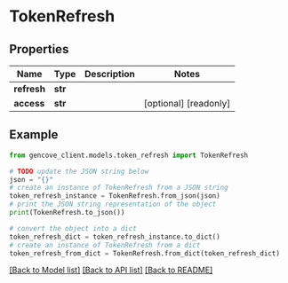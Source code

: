 # TokenRefresh


## Properties

Name | Type | Description | Notes
------------ | ------------- | ------------- | -------------
**refresh** | **str** |  |
**access** | **str** |  | [optional] [readonly]

## Example

```python
from gencove_client.models.token_refresh import TokenRefresh

# TODO update the JSON string below
json = "{}"
# create an instance of TokenRefresh from a JSON string
token_refresh_instance = TokenRefresh.from_json(json)
# print the JSON string representation of the object
print(TokenRefresh.to_json())

# convert the object into a dict
token_refresh_dict = token_refresh_instance.to_dict()
# create an instance of TokenRefresh from a dict
token_refresh_from_dict = TokenRefresh.from_dict(token_refresh_dict)
```
[[Back to Model list]](../README.md#documentation-for-models) [[Back to API list]](../README.md#documentation-for-api-endpoints) [[Back to README]](../README.md)
